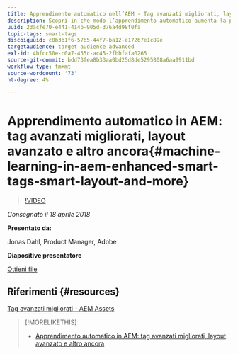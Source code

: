 ```yaml
---
title: Apprendimento automatico nell’AEM - Tag avanzati migliorati, layout avanzato e altro ancora
description: Scopri in che modo l’apprendimento automatico aumenta la produttività e sblocca nuovi casi d’uso nella versione 6.4 di Experience Manager
uuid: 23acfe70-e441-414b-905d-376a4d98f0fa
topic-tags: smart-tags
discoiquuid: c0b3b1f6-5765-44f7-ba12-e17267e1c89e
targetaudience: target-audience advanced
exl-id: 4bfcc50e-c0a7-455c-ac45-2fbbfafa0265
source-git-commit: bdd73fea8b33aa0bd25d8de5295808a6aa9911bd
workflow-type: tm+mt
source-wordcount: '73'
ht-degree: 4%

---
```


# Apprendimento automatico in AEM: tag avanzati migliorati, layout avanzato e altro ancora{#machine-learning-in-aem-enhanced-smart-tags-smart-layout-and-more}

>[!VIDEO](https://video.tv.adobe.com/v/22255/?quality=9)

*Consegnato il 18 aprile 2018*

**Presentato da:**

Jonas Dahl, Product Manager, Adobe

**Diapositive presentatore**

[Ottieni file](assets/aem+gems+ml+and+ai+in+aem+4+17+18.pdf)

## Riferimenti {#resources}

[Tag avanzati migliorati - AEM Assets](https://helpx.adobe.com/experience-manager/6-4/assets/using/enhanced-smart-tags.html)

<!--
[Get back to the Overview](https://helpx.adobe.com/experience-manager/kt/eseminars/gems/aem-index.html)
-->

>[!MORELIKETHIS]
>
>* [Apprendimento automatico in AEM: tag avanzati migliorati, layout avanzato e altro ancora](aem-machine-learning.md)

